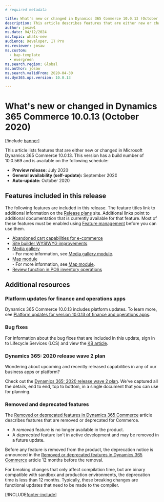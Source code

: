 ```yaml
---
# required metadata

title: What's new or changed in Dynamics 365 Commerce 10.0.13 (October 2020)
description: This article describes features that are either new or changed in Dynamics 365 Commerce 10.0.13. 
author: josaw1
ms.date: 04/12/2024
ms.topic: whats-new
audience: Developer, IT Pro
ms.reviewer: josaw
ms.custom:
  - bap-template
  - evergreen
ms.search.region: Global
ms.author: josaw
ms.search.validFrom: 2020-04-30 
ms.dyn365.ops.version: 10.0.13

---
```

# What's new or changed in Dynamics 365 Commerce 10.0.13 (October 2020)

[!include [banner](../includes/banner.md)]

This article lists features that are either new or changed in Microsoft Dynamics 365 Commerce 10.0.13. This version has a build number of 10.0.569 and is available on the following schedule:

- **Preview release:** July 2020
- **General availability (self-update):** September 2020
- **Auto-update:** October 2020

## Features included in this release

The following features are included in this release. The feature titles link to additional information on the [Release plans](/dynamics365/release-plans/) site. Additional links point to additional documentation that is currently available for that feature. Most of these features must be enabled using [Feature management](../../fin-ops-core/fin-ops/get-started/feature-management/feature-management-overview.md) before you can use them.


- [Abandoned cart capabilities for e-commerce](/dynamics365-release-plan/2020wave2/commerce/dynamics365-commerce/abandoned-cart-capabilities-e-commerce)
- [Site builder WYSIWYG improvements](/dynamics365-release-plan/2020wave2/commerce/dynamics365-commerce/site-builder-wysiwyg-improvements)
- [Media gallery](/dynamics365-release-plan/2020wave2/commerce/dynamics365-commerce/new-out-of-box-commerce-modules-e-commerce)<br> - For more information, see [Media gallery module](../media-gallery-module.md).
- [Map module](/dynamics365-release-plan/2020wave2/commerce/dynamics365-commerce/new-out-of-box-commerce-modules-e-commerce)<br> - For more information, see [Map module](../map-module.md).
- [Review function in POS inventory operations](/dynamics365-release-plan/2020wave2/commerce/dynamics365-commerce/review-function-pos-inventory-operations)



## Additional resources

### Platform updates for finance and operations apps

Dynamics 365 Commerce 10.0.13 includes platform updates. To learn more, see [Platform updates for version 10.0.13 of finance and operations apps](../../fin-ops-core/dev-itpro/get-started/whats-new-platform-updates-10-0-13.md).

### Bug fixes 
For information about the bug fixes that are included in this update, sign in to Lifecycle Services (LCS) and view the [KB article](https://fix.lcs.dynamics.com/Issue/Details?bugId=476824&dbType=3&qc=18d329e7d9887a622bada690791f5814dbbef22bb6f4eaada3718299f40132fd).

### Dynamics 365: 2020 release wave 2 plan

Wondering about upcoming and recently released capabilities in any of our business apps or platform?

Check out the [Dynamics 365: 2020 release wave 2 plan](/dynamics365-release-plan/2020wave2/). We've captured all the details, end to end, top to bottom, in a single document that you can use for planning.

### Removed and deprecated features

The [Removed or deprecated features in Dynamics 365 Commerce](removed-deprecated-features-commerce.md) article describes features that are removed or deprecated for Commerce.

- A *removed* feature is no longer available in the product.
- A *deprecated* feature isn't in active development and may be removed in a future update.

Before any feature is removed from the product, the deprecation notice is announced in the [Removed or deprecated features in Dynamics 365 Commerce](removed-deprecated-features-commerce.md) article 12 months before the removal.

For breaking changes that only affect compilation time, but are binary compatible with sandbox and production environments, the deprecation time is less than 12 months. Typically, these breaking changes are functional updates that need to be made to the compiler.


[!INCLUDE[footer-include](../../includes/footer-banner.md)]
